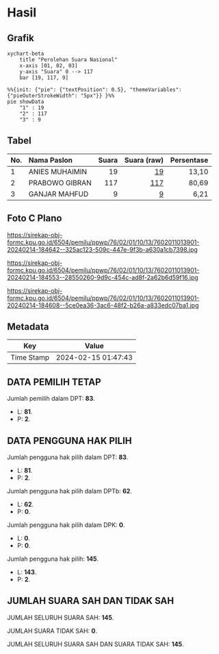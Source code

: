 # Hasil

## Grafik

```mermaid
xychart-beta
    title "Perolehan Suara Nasional"
    x-axis [01, 02, 03]
    y-axis "Suara" 0 --> 117
    bar [19, 117, 9]
```

```mermaid
%%{init: {"pie": {"textPosition": 0.5}, "themeVariables": {"pieOuterStrokeWidth": "5px"}} }%%
pie showData
    "1" : 19
    "2" : 117
    "3" : 9
```

## Tabel

| No. | Nama Paslon    | Suara | Suara (raw) | Persentase |
|:--- |:-------------- | -----:| -----------:| ----------:|
| 1   | ANIES MUHAIMIN | 19    | [19][p-1]   | 13,10      |
| 2   | PRABOWO GIBRAN | 117   | [117][p-2]  | 80,69      |
| 3   | GANJAR MAHFUD  | 9     | [9][p-3]    | 6,21       |


[p-1]: https://github.com/gigit-pemilu/pemilu-2024/blob/main/pilpres/hitung-suara/sub/76-sulawesi-barat/sub/02-mamuju/sub/01-mamuju/sub/1013-rimuku/sub/901-tps/sub/paslon-1.txt
[p-2]: https://github.com/gigit-pemilu/pemilu-2024/blob/main/pilpres/hitung-suara/sub/76-sulawesi-barat/sub/02-mamuju/sub/01-mamuju/sub/1013-rimuku/sub/901-tps/sub/paslon-2.txt
[p-3]: https://github.com/gigit-pemilu/pemilu-2024/blob/main/pilpres/hitung-suara/sub/76-sulawesi-barat/sub/02-mamuju/sub/01-mamuju/sub/1013-rimuku/sub/901-tps/sub/paslon-3.txt

## Foto C Plano

https://sirekap-obj-formc.kpu.go.id/6504/pemilu/ppwp/76/02/01/10/13/7602011013901-20240214-184642--325ac123-509c-447e-9f3b-a630a1cb7398.jpg

https://sirekap-obj-formc.kpu.go.id/6504/pemilu/ppwp/76/02/01/10/13/7602011013901-20240214-184553--28550260-9d9c-454c-ad8f-2a62b6d59f16.jpg

https://sirekap-obj-formc.kpu.go.id/6504/pemilu/ppwp/76/02/01/10/13/7602011013901-20240214-184608--5ce0ea36-3ac6-48f2-b26a-a833edc07ba1.jpg


## Metadata

| Key        | Value               |
| ---------- | ------------------- |
| Time Stamp | 2024-02-15 01:47:43 |


## DATA PEMILIH TETAP

Jumlah pemilih dalam DPT: **83**.
 * L: **81**.
 * P: **2**.

## DATA PENGGUNA HAK PILIH

Jumlah pengguna hak pilih dalam DPT: **83**.
 * L: **81**.
 * P: **2**.

Jumlah pengguna hak pilih dalam DPTb: **62**.
 * L: **62**.
 * P: **0**.

Jumlah pengguna hak pilih dalam DPK: **0**.
 * L: **0**.
 * P: **0**.

Jumlah pengguna hak pilih: **145**.
 * L: **143**.
 * P: **2**.

## JUMLAH SUARA SAH DAN TIDAK SAH

JUMLAH SELURUH SUARA SAH: **145**.

JUMLAH SUARA TIDAK SAH: **0**.

JUMLAH SELURUH SUARA SAH DAN SUARA TIDAK SAH: **145**.


